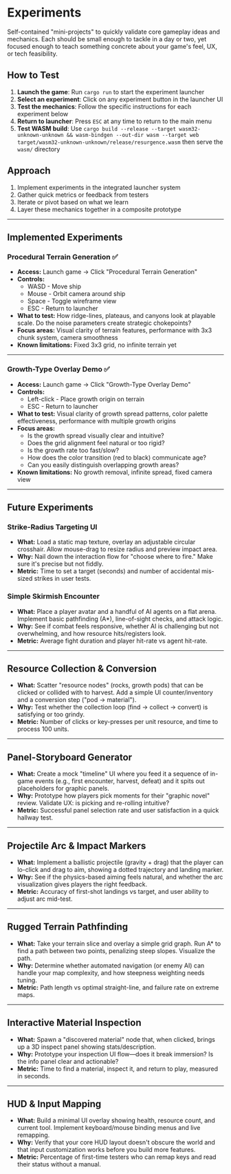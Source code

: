 # Experiments

Self-contained "mini-projects" to quickly validate core gameplay ideas and
mechanics. Each should be small enough to tackle in a day or two, yet focused
enough to teach something concrete about your game's feel, UX, or tech
feasibility.

## How to Test

1. **Launch the game**: Run `cargo run` to start the experiment launcher
2. **Select an experiment**: Click on any experiment button in the launcher UI
3. **Test the mechanics**: Follow the specific instructions for each experiment below
4. **Return to launcher**: Press `ESC` at any time to return to the main menu
5. **Test WASM build**: Use
   `cargo build --release --target wasm32-unknown-unknown &&
   wasm-bindgen --out-dir wasm --target web
   target/wasm32-unknown-unknown/release/resurgence.wasm`
   then serve the `wasm/` directory

## Approach

1. Implement experiments in the integrated launcher system
2. Gather quick metrics or feedback from testers
3. Iterate or pivot based on what we learn
4. Layer these mechanics together in a composite prototype

---

## Implemented Experiments

### Procedural Terrain Generation ✅

- **Access:** Launch game → Click "Procedural Terrain Generation"
- **Controls:**
  - WASD - Move ship
  - Mouse - Orbit camera around ship
  - Space - Toggle wireframe view
  - ESC - Return to launcher
- **What to test:** How ridge-lines, plateaus, and canyons look at playable
  scale. Do the noise parameters create strategic chokepoints?
- **Focus areas:** Visual clarity of terrain features, performance with 3x3
  chunk system, camera smoothness
- **Known limitations:** Fixed 3x3 grid, no infinite terrain yet

---

### Growth-Type Overlay Demo ✅

- **Access:** Launch game → Click "Growth-Type Overlay Demo"
- **Controls:**
  - Left-click - Place growth origin on terrain
  - ESC - Return to launcher
- **What to test:** Visual clarity of growth spread patterns, color palette
  effectiveness, performance with multiple growth origins
- **Focus areas:**
  - Is the growth spread visually clear and intuitive?
  - Does the grid alignment feel natural or too rigid?
  - Is the growth rate too fast/slow?
  - How does the color transition (red to black) communicate age?
  - Can you easily distinguish overlapping growth areas?
- **Known limitations:** No growth removal, infinite spread, fixed camera
  view

---

## Future Experiments

### Strike-Radius Targeting UI

- **What:** Load a static map texture, overlay an adjustable circular
  crosshair. Allow mouse-drag to resize radius and preview impact area.
- **Why:** Nail down the interaction flow for "choose where to fire." Make
  sure it's precise but not fiddly.
- **Metric:** Time to set a target (seconds) and number of accidental
  mis-sized strikes in user tests.

### Simple Skirmish Encounter

- **What:** Place a player avatar and a handful of AI agents on a flat arena.
  Implement basic pathfinding (A\*), line-of-sight checks, and attack logic.
- **Why:** See if combat feels responsive, whether AI is challenging but not
  overwhelming, and how resource hits/registers look.
- **Metric:** Average fight duration and player hit-rate vs agent hit-rate.

---

## Resource Collection & Conversion

- **What:** Scatter "resource nodes" (rocks, growth pods) that can be clicked
  or collided with to harvest. Add a simple UI counter/inventory and a
  conversion step ("pod → material").
- **Why:** Test whether the collection loop (find → collect → convert) is
  satisfying or too grindy.
- **Metric:** Number of clicks or key-presses per unit resource, and time to
  process 100 units.

---

## Panel-Storyboard Generator

- **What:** Create a mock "timeline" UI where you feed it a sequence of
  in-game events (e.g., first encounter, harvest, defeat) and it spits out
  placeholders for graphic panels.
- **Why:** Prototype how players pick moments for their "graphic novel"
  review. Validate UX: is picking and re-rolling intuitive?
- **Metric:** Successful panel selection rate and user satisfaction in a quick
  hallway test.

---

## Projectile Arc & Impact Markers

- **What:** Implement a ballistic projectile (gravity + drag) that the player
  can lo-click and drag to aim, showing a dotted trajectory and landing
  marker.
- **Why:** See if the physics-based aiming feels natural, and whether the arc
  visualization gives players the right feedback.
- **Metric:** Accuracy of first-shot landings vs target, and user ability to
  adjust arc mid-test.

---

## Rugged Terrain Pathfinding

- **What:** Take your terrain slice and overlay a simple grid graph. Run A\*
  to find a path between two points, penalizing steep slopes. Visualize the
  path.
- **Why:** Determine whether automated navigation (or enemy AI) can handle
  your map complexity, and how steepness weighting needs tuning.
- **Metric:** Path length vs optimal straight-line, and failure rate on
  extreme maps.

---

## Interactive Material Inspection

- **What:** Spawn a "discovered material" node that, when clicked, brings up
  a 3D inspect panel showing stats/description.
- **Why:** Prototype your inspection UI flow—does it break immersion? Is the
  info panel clear and actionable?
- **Metric:** Time to find a material, inspect it, and return to play,
  measured in seconds.

---

## HUD & Input Mapping

- **What:** Build a minimal UI overlay showing health, resource count, and
  current tool. Implement keyboard/mouse binding menus and live remapping.
- **Why:** Verify that your core HUD layout doesn't obscure the world and
  that input customization works before you build more features.
- **Metric:** Percentage of first-time testers who can remap keys and read
  their status without a manual.

